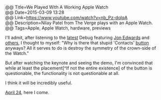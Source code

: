 @@ Title=We Played With A Working Apple Watch  
@@ Date=2015-03-09 13:28  
@@ Link=https://www.youtube.com/watch?v=nb_Pz-doIqA  
@@ Description=Nilay Patel from The Verge plays with an Apple Watch.  
@@ Tags=Apple, Apple Watch, hardware, previews  

I'll admit, after listening to the [latest](http://www.imore.com/debug-62-edwards-and-gruber-watches) Debug featuring [Jon Edwards](https://twitter.com/undertheloupe) and [others](https://twitter.com/gruber), I thought to myself: "Why is there that stupid 'Contacts' [button](http://d.pr/i/1cVL0+) anyways? All it serves to do is destroy the symmetry of the crown-side of the Watch."

But after watching the keynote and seeing the demo, I'm convinced that while at least the placement[^If not the entire existence] of the button is questionable, the functionality is not questionable at all.

I think it will be incredibly useful. 

[April 24](https://www.apple.com/pr/library/2015/03/09Apple-Watch-Available-in-Nine-Countries-on-April-24.html), here I come.
